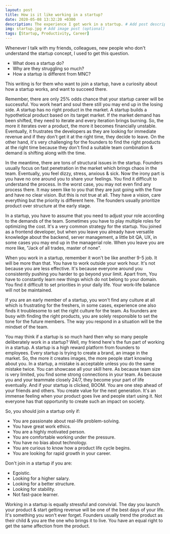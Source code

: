 ```yaml
---
layout: post
title: How is it like working in a startup?
date: 2020-05-08 13:32:20 +0300
description: The experience I got work in a startup. # Add post description (optional)
img: startup.jpg # Add image post (optional)
tags: [Startup, Productivity, Career]
---
```

Whenever I talk with my friends, colleagues, new people who don't understand the startup concept, I used to get this question. 

- What does a startup do?
- Why are they struggling so much? 
- How a startup is different from MNC?

This writing is for them who want to join a startup, have a curiosity about how a startup works, and want to succeed there.

Remember, there are only 25% odds chance that your startup career will be successful. You work heart and soul there still you may end up in the losing side. A startup has no right product in the market. A startup builds a hypothetical product based on its target market. If the market demand has been shifted, they need to iterate and every iteration brings burning. So, the more it iterates over a product, the more it becomes financially unstable. Eventually, it frustrates the developers as they are looking for immediate revenue and if they don't get it at the right time, they decide to leave. On the other hand, it's very challenging for the founders to find the right products at the right time because they don't find a suitable team combination & demand is shifting along with the time.  

In the meantime, there are tons of structural issues in the startup. Founders usually focus on fast penetration in the market which brings chaos in the team. Eventually, you feel dizzy, stress, anxious & sick. Now the irony part is you have no one around you to share your feelings. You find it difficult to understand the process. In the worst case, you may not even find any process there. It may seem like to you that they are just going with the flow and have no clear vision. But this is not true at all. They have a vision, care everything but the priority is different here. The founders usually prioritize product over structure at the early stage.  

In a startup, you have to assume that you need to adjust your role according to the demands of the team. Sometimes you have to play multiple roles for optimizing the cost. It's a very common strategy for the startup. You joined as a frontend developer, but when you leave you already have versatile knowledge about the backend, server management, a little bit QA, UX, in some cases you may end up in the managerial role. When you leave you are more like, "Jack of all trades, master of none".

When you work in a startup, remember it won't be like another 9-5 job. It will be more than that. You have to work outside your work hour. It's not because you are less effective. It's because everyone around you consistently pushing you harder to go beyond your limit. Apart from, You have to constantly learn new things which do not belong to your domain. You find it difficult to set priorities in your daily life. Your work-life balance will not be maintained.  

If you are an early member of a startup, you won't find any culture at all which is frustrating for the freshers, in some cases, experience one also finds it troublesome to set the right culture for the team. As founders are busy with finding the right products, you are solely responsible to set the tone for the future members. The way you respond in a situation will be the mindset of the team.  

You may think if a startup is so much hard then why so many people deliberately work in a startup? Well, my friend here's the fun part of working in a startup. A startup is a high reward platform from founders to employees. Every startup is trying to create a brand, an image in the market. So, the more it creates images, the more people start knowing about you. In a startup, a mistake is acceptable unless you do the same mistake twice. You can showcase all your skill here. As because team size is very limited, you find some strong connections in your team. As because you and your teammate closely 24/7, they become your part of life eventually. And if your startup is clicked, BOOM. You are one step ahead of your friends and others. You create value for the next generation. It's an immense feeling when your product goes live and people start using it. Not everyone has that opportunity to create such an impact on society.

So, you should join a startup only if:

  - You are passionate about real-life problem-solving.
  - You have great work ethics.
  - You are a highly motivated person.
  - You are comfortable working under the pressure. 
  - You have no bias about technology.
  - You are curious to know how a product life cycle begins.
  - You are looking for rapid growth in your career.

Don't join in a startup if you are:

  - Egoistic.
  - Looking for a higher salary.
  - Looking for a better structure.
  - Looking for stability. 
  - Not fast-pace learner. 

Working in a startup is equally stressful and convivial. The day you launch your product & start getting revenue will be one of the best days of your life. It's something you won't ever forget. Founders usually trend the product as their child & you are the one who brings it to live. You have an equal right to get the same affection from the product.
